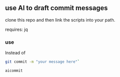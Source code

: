 ## use AI to draft commit messages

clone this repo and then link the scripts into your path.

requires: jq

### use
Instead of 

```bash
git commit -m "your message here"`
```
```bash
aicommit
```
